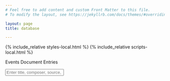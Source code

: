 ```yaml
---
# Feel free to add content and custom Front Matter to this file.
# To modify the layout, see https://jekyllrb.com/docs/themes/#overriding-theme-defaults

layout: page
title: database

---
```


{% include_relative styles-local.html %}
{% include_relative scripts-local.html %}

<div id="sheet-select">
	<span class="sheet-button selected" data-sheet="events">Events</span>
	<span class="sheet-button" data-sheet="documents">Document Entries</span>
</div>

<input type="text" id="input" onkeyup="UserSearch()" placeholder="Enter title, composer, source, or date"><span id="search-count"></span>

<div id="browse-interface">
	<div class="sheet-display" data-sheet="events">
		<div class="search-interface"></div>
		<div class="results-list"></div>
	</div>
	<div class="sheet-display hidden" data-sheet="documents">
		<div class="search-interface"></div>
		<div class="results-list"></div>
	</div>
</div>